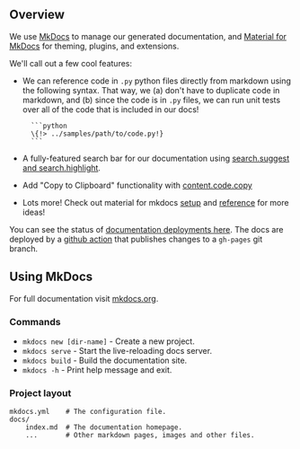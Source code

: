 ## Overview

We use [MkDocs](https://www.mkdocs.org/) to manage our generated documentation, and [Material for
MkDocs](https://squidfunk.github.io/mkdocs-material/getting-started/) for theming, plugins, and
extensions.

We'll call out a few cool features:

- We can reference code in `.py` python files directly from markdown using the following syntax. That way, we (a) don't have to
  duplicate code in markdown, and (b) since the code is in `.py` files, we can run unit tests over
  all of the code that is included in our docs!

        ```python
        \{!> ../samples/path/to/code.py!}
        ```

- A fully-featured search bar for our documentation using [search.suggest and
  search.highlight](https://squidfunk.github.io/mkdocs-material/setup/setting-up-site-search/#search-suggestions).
- Add "Copy to Clipboard" functionality with
  [content.code.copy](https://squidfunk.github.io/mkdocs-material/reference/code-blocks/#code-copy-button)
- Lots more! Check out material for mkdocs
  [setup](https://squidfunk.github.io/mkdocs-material/setup/changing-the-colors/) and
  [reference](https://squidfunk.github.io/mkdocs-material/reference) for more ideas!

You can see the status of [documentation deployments
here](https://github.com/groundlight/python-sdk/actions/workflows/pages/pages-build-deployment). The
docs are deployed by a [github action]() that publishes changes to a `gh-pages` git branch.

## Using MkDocs

For full documentation visit [mkdocs.org](https://www.mkdocs.org).

### Commands

- `mkdocs new [dir-name]` - Create a new project.
- `mkdocs serve` - Start the live-reloading docs server.
- `mkdocs build` - Build the documentation site.
- `mkdocs -h` - Print help message and exit.

### Project layout

    mkdocs.yml    # The configuration file.
    docs/
        index.md  # The documentation homepage.
        ...       # Other markdown pages, images and other files.
